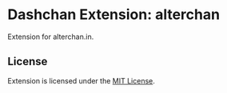 # Dashchan Extension: alterchan

Extension for alterchan.in.

## License

Extension is licensed under the [MIT License](LICENSE).